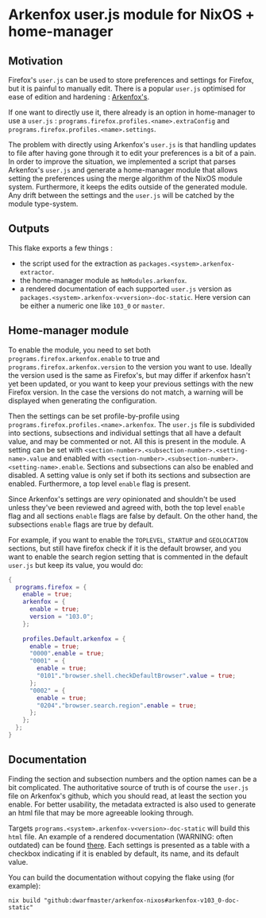 
# Arkenfox user.js module for NixOS + home-manager

## Motivation

Firefox's `user.js` can be used to store preferences and settings for Firefox,
but it is painful to manually edit. There is a popular `user.js` optimised for
ease of edition and hardening :
[Arkenfox's](https://github.com/arkenfox/user.js).

If one want to directly use it, there already is an option in home-manager to
use a `user.js` : `programs.firefox.profiles.<name>.extraConfig` and
`programs.firefox.profiles.<name>.settings`.

The problem with directly using Arkenfox's `user.js` is that handling updates to
file after having gone through it to edit your preferences is a bit of a pain.
In order to improve the situation, we implemented a script that parses
Arkenfox's `user.js` and generate a home-manager module that allows setting the
preferences using the merge algorithm of the NixOS module system. Furthermore,
it keeps the edits outside of the generated module. Any drift between the
settings and the `user.js` will be catched by the module type-system.

## Outputs

This flake exports a few things :
- the script used for the extraction as `packages.<system>.arkenfox-extractor`.
- the home-manager module as `hmModules.arkenfox`.
- a rendered documentation of each supported `user.js` version as
  `packages.<system>.arkenfox-v<version>-doc-static`. Here version can be either
  a numeric one like `103_0` or `master`.

## Home-manager module

To enable the module, you need to set both `programs.firefox.arkenfox.enable` to
true and `programs.firefox.arkenfox.version` to the version you want to use.
Ideally the version used is the same as Firefox's, but may differ if arkenfox
hasn't yet been updated, or you want to keep your previous settings with the new
Firefox version. In the case the versions do not match, a warning will be
displayed when generating the configuration.

Then the settings can be set profile-by-profile using
`programs.firefox.profiles.<name>.arkenfox`. The `user.js` file is subdivided
into sections, subsections and individual settings that all have a default
value, and may be commented or not. All this is present in the module. A setting
can be set with `<section-number>.<subsection-number>.<setting-name>.value` and
enabled with `<section-number>.<subsection-number>.<setting-name>.enable`.
Sections and subsections can also be enabled and disabled. A setting value is
only set if both its sections and subsection are enabled. Furthermore, a top
level `enable` flag is present.

Since Arkenfox's settings are *very* opinionated and shouldn't be used unless
they've been reviewed and agreed with, both the top level `enable` flag and all
sections `enable` flags are false by default. On the other hand, the subsections
`enable` flags are true by default.

For example, if you want to enable the `TOPLEVEL`, `STARTUP` and `GEOLOCATION`
sections, but still have firefox check if it is the default browser, and you
want to enable the search region setting that is commented in the default
`user.js` but keep its value, you would do:

```nix
{
  programs.firefox = {
    enable = true;
    arkenfox = {
      enable = true;
      version = "103.0";
    };
    
    profiles.Default.arkenfox = {
      enable = true;
      "0000".enable = true;
      "0001" = {
        enable = true;
        "0101"."browser.shell.checkDefaultBrowser".value = true;
      };
      "0002" = {
        enable = true;
        "0204"."browser.search.region".enable = true;
      };
    };
  };
}
```

## Documentation

Finding the section and subsection numbers and the option names can be a bit
complicated. The authoritative source of truth is of course the `user.js` file
on Arkenfox's github, which you should read, at least the section you enable.
For better usability, the metadata extracted is also used to generate an html
file that may be more agreeable looking through.

Targets `programs.<system>.arkenfox-v<version>-doc-static` will build this
`html` file. An example of a rendered documentation (WARNING: often outdated)
can be found [there](https://arkenfox.dwarfmaster.net). Each settings is
presented as a table with a checkbox indicating if it is enabled by default, its
name, and its default value.

You can build the documentation without copying the flake using (for example):
```shell
nix build "github:dwarfmaster/arkenfox-nixos#arkenfox-v103_0-doc-static"
```


